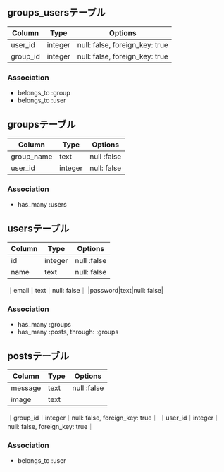 ## groups_usersテーブル

|Column|Type|Options|
|------|----|-------|
|user_id|integer|null: false, foreign_key: true|
|group_id|integer|null: false, foreign_key: true|

### Association
- belongs_to :group
- belongs_to :user

## groupsテーブル

|Column|Type|Options|
|------|----|-------|
|group_name|text|null :false|
|user_id|integer|null: false|

### Association
- has_many :users


## usersテーブル

|Column|Type|Options|
|------|----|-------|
|id|integer|null :false|
|name|text|null: false|
｜email｜text｜null: false｜
|password|text|null: false|

### Association
- has_many :groups
- has_many :posts, through: :groups

## postsテーブル
|Column|Type|Options|
|------|----|-------|
|message|text|null :false|
|image|text|
｜group_id｜integer｜null: false, foreign_key: true｜
｜user_id｜integer｜null: false, foreign_key: true｜

### Association
- belongs_to :user